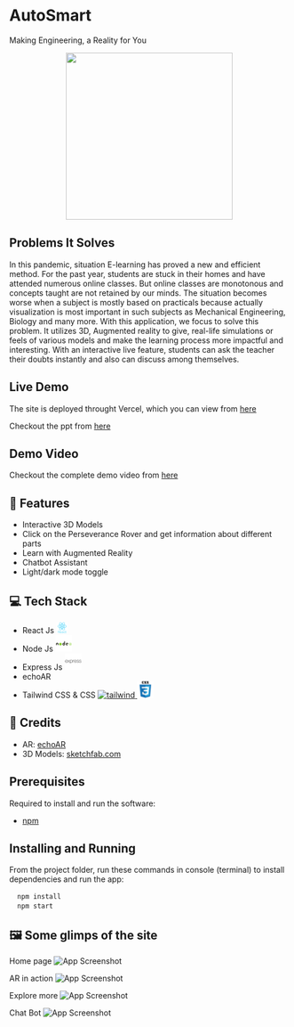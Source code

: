 
# AutoSmart

Making Engineering, a Reality for You

<p align="center">
<a href="#"><img width="300px" height="300px" align="center" src="https://dev-to-uploads.s3.amazonaws.com/uploads/articles/th5xamgrr6se0x5ro4g6.png" height="175px"/></a>
</p>

    
## Problems It Solves

In this pandemic, situation E-learning has proved a new and efficient method. For the past year, students are stuck in their homes and have attended numerous online classes. But online classes are monotonous and concepts taught are not retained by our minds. The situation becomes worse when a subject is mostly based on practicals because actually visualization is most important in such subjects as Mechanical Engineering, Biology and many more. With this application, we focus to solve this problem. It utilizes 3D, Augmented reality to give, real-life simulations or feels of various models and make the learning process more impactful and interesting. With an interactive live feature, students can ask the teacher their doubts instantly and also can discuss among themselves.

  
## Live Demo

The site is deployed throught Vercel, which you can view from [here](https://madmaxcoder2612.github.io/AutoSmart/)

 Checkout the ppt from [here](https://madmaxcoder2612.github.io/AutoSmart/) 

 ## Demo Video

Checkout the complete demo video from [here](https://madmaxcoder2612.github.io/AutoSmart/)

 
## 🚀 Features

- Interactive 3D Models
- Click on the Perseverance Rover and get information about different parts
- Learn with Augmented Reality
- Chatbot Assistant
- Light/dark mode toggle
  
## 💻 Tech Stack

- React Js <a href="https://reactjs.org/" target="_blank"> <img src="https://raw.githubusercontent.com/devicons/devicon/master/icons/react/react-original-wordmark.svg" alt="react" width="20" height="20"/> </a>
- Node Js <a href="https://nodejs.org" target="_blank"> <img src="https://raw.githubusercontent.com/devicons/devicon/master/icons/nodejs/nodejs-original-wordmark.svg" alt="nodejs" width="30" height="30"/> </a>
- Express Js <a href="https://expressjs.com" target="_blank"> <img src="https://raw.githubusercontent.com/devicons/devicon/master/icons/express/express-original-wordmark.svg" alt="express" width="30" height="30"/> </a>
- echoAR
- Tailwind CSS & CSS <a href="https://tailwindcss.com/" target="_blank"> <img src="https://www.vectorlogo.zone/logos/tailwindcss/tailwindcss-icon.svg" alt="tailwind" width="30" height="30"/> </a> <a href="https://www.w3schools.com/css/" target="_blank"> <img src="https://raw.githubusercontent.com/devicons/devicon/master/icons/css3/css3-original-wordmark.svg" alt="css3" width="30" height="30"/> </a>

## 🤝 Credits

- AR: [echoAR](https://www.echoar.xyz/)
- 3D Models: [sketchfab.com](https://sketchfab.com/)

## Prerequisites

Required to install and run the software:
- [npm](https://docs.npmjs.com/getting-started)


## Installing and Running

From the project folder, run these commands in console (terminal) to install dependencies and run the app:

```bash
  npm install
  npm start
```

  
## 🖼️ Some glimps of the site

Home page
![App Screenshot](https://via.placeholder.com/468x300?text=App+Screenshot+Here)

AR in action
![App Screenshot](https://via.placeholder.com/468x300?text=App+Screenshot+Here)

Explore more
![App Screenshot](https://via.placeholder.com/468x300?text=App+Screenshot+Here)

Chat Bot
![App Screenshot](https://via.placeholder.com/468x300?text=App+Screenshot+Here)
